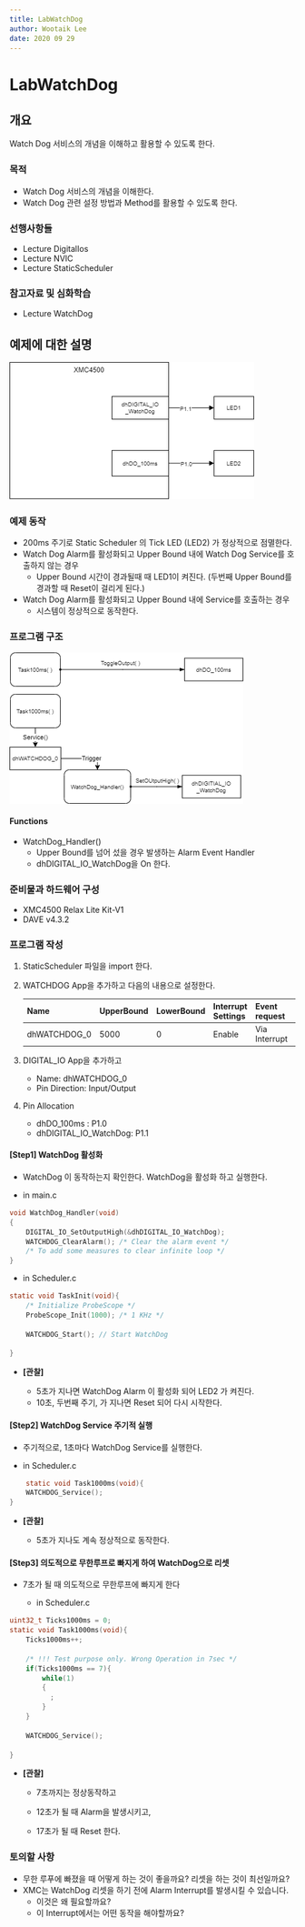 ```yaml
---
title: LabWatchDog
author: Wootaik Lee
date: 2020 09 29
---
```


# LabWatchDog

## 개요
Watch Dog 서비스의 개념을 이해하고 활용할 수 있도록 한다.

### 목적
* Watch Dog 서비스의 개념을 이해한다.
* Watch Dog 관련 설정 방법과 Method를 활용할 수 있도록 한다.

### 선행사항들
* Lecture DigitalIos
* Lecture NVIC
* Lecture StaticScheduler

### 참고자료 및 심화학습
* Lecture WatchDog

## 예제에 대한 설명

![LabWatchDog_SystemDiagram](.\images\LabWatchDog_SystemDiagram.png)

### 예제 동작
* 200ms 주기로 Static Scheduler 의 Tick LED (LED2) 가 정상적으로 점멸한다.
* Watch Dog Alarm를 활성화되고 Upper Bound 내에 Watch Dog Service를 호출하지 않는 경우
  * Upper Bound 시간이 경과될때  때 LED1이 켜진다. (두번째 Upper Bound를 경과할 때 Reset이 걸리게 된다.)
* Watch Dog Alarm를 활성화되고 Upper Bound 내에 Service를 호출하는 경우
  * 시스템이 정상적으로 동작한다.

### 프로그램 구조

![LabTimer_SoftwareArchitecture](./images/LabWatchDog_SoftwareArchitecture.png)

#### Functions
* WatchDog_Handler()
    - Upper Bound를 넘어 섰을 경우 발생하는 Alarm Event Handler
    - dhDIGITAL_IO_WatchDog을 On 한다.

### 준비물과 하드웨어 구성
* XMC4500 Relax Lite Kit-V1
* DAVE v4.3.2

### 프로그램 작성
1. StaticScheduler 파일을 import 한다.

2. WATCHDOG App을 추가하고 다음의 내용으로 설정한다.

    | Name         | UpperBound | LowerBound | Interrupt Settings | Event request | event handler    |
    | ------------ | ---------- | ---------- | ------------------ | ------------- | ---------------- |
    | dhWATCHDOG_0 | 5000       | 0          | Enable             | Via Interrupt | WatchDog_Handler |

3. DIGITAL_IO App을 추가하고 

    - Name: dhWATCHDOG_0
    - Pin Direction: Input/Output

4. Pin Allocation

    - dhDO_100ms : P1.0
    - dhDIGITAL_IO_WatchDog: P1.1

#### [Step1] WatchDog 활성화

* WatchDog 이 동작하는지 확인한다. WatchDog을 활성화 하고 실행한다.

* in main.c

```c
void WatchDog_Handler(void)
{
    DIGITAL_IO_SetOutputHigh(&dhDIGITAL_IO_WatchDog);
    WATCHDOG_ClearAlarm(); /* Clear the alarm event */
    /* To add some measures to clear infinite loop */
}
```
  

* in Scheduler.c

```c
static void TaskInit(void){
    /* Initialize ProbeScope */
    ProbeScope_Init(1000); /* 1 KHz */

    WATCHDOG_Start(); // Start WatchDog

}
```

* **[관찰]**

  * 5초가 지나면 WatchDog Alarm 이 활성화 되어 LED2 가 켜진다.
  * 10초, 두번째 주기, 가 지나면 Reset 되어 다시 시작한다.
  
  

#### [Step2] WatchDog Service 주기적 실행

* 주기적으로, 1초마다 WatchDog Service를 실행한다.

* in Scheduler.c

```c
    static void Task1000ms(void){
    WATCHDOG_Service();
}
```
  
* **[관찰]**

  * 5초가 지나도 계속 정상적으로 동작한다.
  


#### [Step3] 의도적으로 무한루프로 빠지게 하여 WatchDog으로 리셋

* 7초가 될 때 의도적으로 무한루프에 빠지게 한다

  * in Scheduler.c

```c
uint32_t Ticks1000ms = 0;
static void Task1000ms(void){
    Ticks1000ms++;

    /* !!! Test purpose only. Wrong Operation in 7sec */
    if(Ticks1000ms == 7){
        while(1)
        {
          ;
        }
    }

    WATCHDOG_Service();

}
```

* **[관찰]**

  * 7초까지는 정상동작하고

  * 12초가 될 때 Alarm을 발생시키고, 

  * 17초가 될 때 Reset 한다.

    

### 토의할 사항

* 무한 루푸에 빠졌을 때 어떻게 하는 것이 좋을까요? 리셋을 하는 것이 최선일까요?
* XMC는 WatchDog 리셋을 하기 전에 Alarm Interrupt를 발생시킬 수 있습니다.  
  * 이것은 왜 필요할까요? 
  * 이 Interrupt에서는 어떤 동작을 해야할까요?